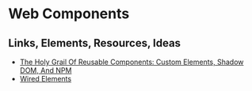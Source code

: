 # Web Components



## Links, Elements, Resources, Ideas

* [The Holy Grail Of Reusable Components: Custom Elements, Shadow DOM, And NPM](https://www.smashingmagazine.com/2018/07/reusable-components-custom-elements-shadow-dom-npm/)
* [Wired Elements](https://wiredjs.com/)
